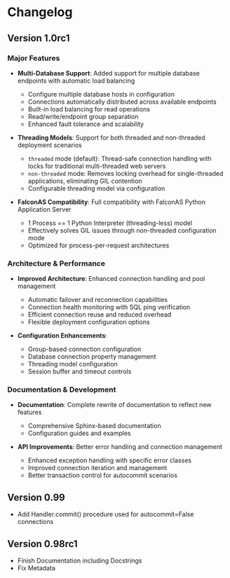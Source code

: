 # Changelog

## Version 1.0rc1

### Major Features

- **Multi-Database Support**: Added support for multiple database endpoints with automatic load balancing
  - Configure multiple database hosts in configuration
  - Connections automatically distributed across available endpoints
  - Built-in load balancing for read operations
  - Read/write/endpoint group separation
  - Enhanced fault tolerance and scalability

- **Threading Models**: Support for both threaded and non-threaded deployment scenarios
  - `threaded` mode (default): Thread-safe connection handling with locks for traditional multi-threaded web servers
  - `non-threaded` mode: Removes locking overhead for single-threaded applications, eliminating GIL contention
  - Configurable threading model via configuration

- **FalconAS Compatibility**: Full compatibility with FalconAS Python Application Server
  - 1 Process == 1 Python Interpreter (threading-less) model
  - Effectively solves GIL issues through non-threaded configuration mode
  - Optimized for process-per-request architectures

### Architecture & Performance

- **Improved Architecture**: Enhanced connection handling and pool management
  - Automatic failover and reconnection capabilities
  - Connection health monitoring with SQL ping verification
  - Efficient connection reuse and reduced overhead
  - Flexible deployment configuration options

- **Configuration Enhancements**: 
  - Group-based connection configuration
  - Database connection property management
  - Threading model configuration
  - Session buffer and timeout controls

### Documentation & Development

- **Documentation**: Complete rewrite of documentation to reflect new features
  - Comprehensive Sphinx-based documentation
  - Configuration guides and examples

- **API Improvements**: Better error handling and connection management
  - Enhanced exception handling with specific error classes
  - Improved connection iteration and management
  - Better transaction control for autocommit scenarios

## Version 0.99

- Add Handler.commit() procedure used for autocommit=False connections

## Version 0.98rc1

- Finish Documentation including Docstrings
- Fix Metadata

